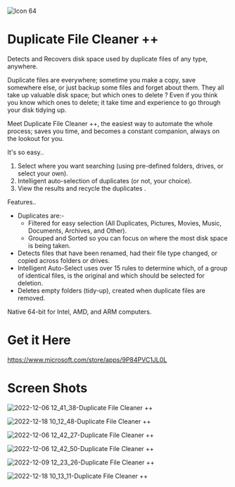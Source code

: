 ![Icon 64](https://user-images.githubusercontent.com/32410442/204256334-b4d2deb9-4292-4d42-bc4b-a532cd116fcc.png)
# Duplicate File Cleaner ++

Detects and Recovers disk space used by duplicate files of any type, anywhere. 

Duplicate files are everywhere; sometime you make a copy, save somewhere else, or just backup some files and forget about them. They all take up valuable disk space; but which ones to delete ? Even if you think you know which ones to delete; it take time and experience to go through your disk tidying up. 

Meet Duplicate File Cleaner ++, the easiest way to automate the whole process; saves you time, and becomes a constant companion, always on the lookout for you.

It's so easy..
1. Select where you want searching (using pre-defined folders, drives, or select your own).
2. Intelligent auto-selection of duplicates (or not, your choice).
3. View the results and recycle the duplicates .

Features..
- Duplicates are:-
  - Filtered for easy selection (All Duplicates, Pictures, Movies, Music, Documents, Archives, and Other).
  - Grouped and Sorted so you can focus on where the most disk space is being taken.
- Detects files that have been renamed, had their file type changed, or copied across folders or drives. 
- Intelligent Auto-Select uses over 15 rules to determine which, of a group of identical files, is the original and which should be selected for deletion.
- Deletes empty folders (tidy-up), created when duplicate files are removed.

Native 64-bit for Intel, AMD, and ARM computers.

# Get it Here

https://www.microsoft.com/store/apps/9P84PVC1JL0L

# Screen Shots

![2022-12-06 12_41_38-Duplicate File Cleaner ++](https://user-images.githubusercontent.com/32410442/206705447-a4e6f41e-0674-45cc-95d8-88aa212f9456.png)

![2022-12-18 10_12_48-Duplicate File Cleaner ++](https://user-images.githubusercontent.com/32410442/208296013-5677acab-5322-40ef-9409-459323548350.png)

![2022-12-06 12_42_27-Duplicate File Cleaner ++](https://user-images.githubusercontent.com/32410442/206705502-d328705f-3d9a-4c9d-af94-9f01132184e5.png)

![2022-12-06 12_42_50-Duplicate File Cleaner ++](https://user-images.githubusercontent.com/32410442/206705550-ebbc0505-81b5-44c1-b4bc-ee75b7b147fd.png)

![2022-12-09 12_23_26-Duplicate File Cleaner ++](https://user-images.githubusercontent.com/32410442/206705568-e1d658ee-c697-4fdb-8ba3-ec7f9f370000.png)

![2022-12-18 10_13_11-Duplicate File Cleaner ++](https://user-images.githubusercontent.com/32410442/208296017-9a56132e-4994-4052-9d2d-5e02149b7c98.png)






